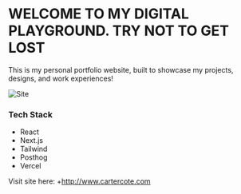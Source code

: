 # WELCOME TO MY DIGITAL PLAYGROUND. TRY NOT TO GET LOST
This is my personal portfolio website, built to showcase my projects, designs, and work experiences!


![Site](https://imgur.com/ImpQvxt.png)

### Tech Stack

* React
* Next.js
* Tailwind
* Posthog
* Vercel

Visit site here: +http://www.cartercote.com

